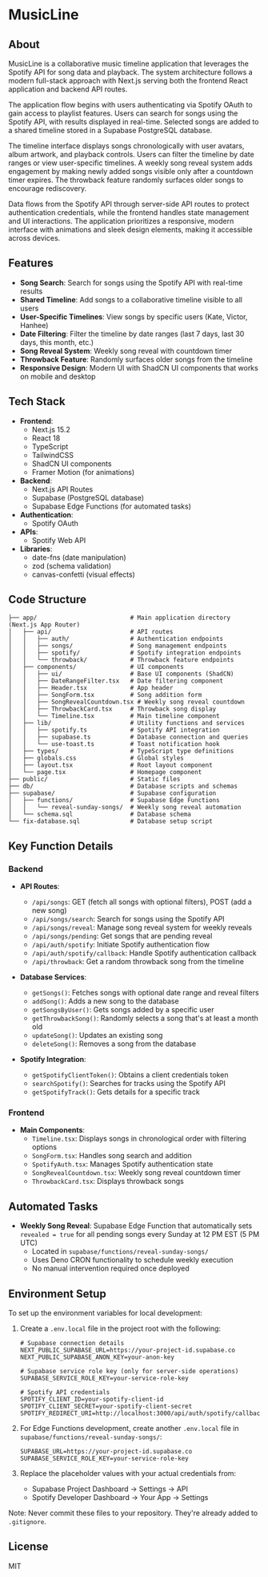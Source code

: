 # MusicLine

## About

MusicLine is a collaborative music timeline application that leverages the Spotify API for song data and playback. The system architecture follows a modern full-stack approach with Next.js serving both the frontend React application and backend API routes.

The application flow begins with users authenticating via Spotify OAuth to gain access to playlist features. Users can search for songs using the Spotify API, with results displayed in real-time. Selected songs are added to a shared timeline stored in a Supabase PostgreSQL database.

The timeline interface displays songs chronologically with user avatars, album artwork, and playback controls. Users can filter the timeline by date ranges or view user-specific timelines. A weekly song reveal system adds engagement by making newly added songs visible only after a countdown timer expires. The throwback feature randomly surfaces older songs to encourage rediscovery.

Data flows from the Spotify API through server-side API routes to protect authentication credentials, while the frontend handles state management and UI interactions. The application prioritizes a responsive, modern interface with animations and sleek design elements, making it accessible across devices.

## Features

- **Song Search**: Search for songs using the Spotify API with real-time results
- **Shared Timeline**: Add songs to a collaborative timeline visible to all users
- **User-Specific Timelines**: View songs by specific users (Kate, Victor, Hanhee)
- **Date Filtering**: Filter the timeline by date ranges (last 7 days, last 30 days, this month, etc.)
- **Song Reveal System**: Weekly song reveal with countdown timer
- **Throwback Feature**: Randomly surfaces older songs from the timeline
- **Responsive Design**: Modern UI with ShadCN UI components that works on mobile and desktop

## Tech Stack

- **Frontend**:
  - Next.js 15.2
  - React 18
  - TypeScript
  - TailwindCSS
  - ShadCN UI components
  - Framer Motion (for animations)
- **Backend**:
  - Next.js API Routes
  - Supabase (PostgreSQL database)
  - Supabase Edge Functions (for automated tasks)
- **Authentication**:
  - Spotify OAuth
- **APIs**:
  - Spotify Web API
- **Libraries**:
  - date-fns (date manipulation)
  - zod (schema validation)
  - canvas-confetti (visual effects)

## Code Structure

```
├── app/                          # Main application directory (Next.js App Router)
│   ├── api/                      # API routes
│   │   ├── auth/                 # Authentication endpoints
│   │   ├── songs/                # Song management endpoints
│   │   ├── spotify/              # Spotify integration endpoints
│   │   └── throwback/            # Throwback feature endpoints
│   ├── components/               # UI components
│   │   ├── ui/                   # Base UI components (ShadCN)
│   │   ├── DateRangeFilter.tsx   # Date filtering component
│   │   ├── Header.tsx            # App header
│   │   ├── SongForm.tsx          # Song addition form
│   │   ├── SongRevealCountdown.tsx # Weekly song reveal countdown
│   │   ├── ThrowbackCard.tsx     # Throwback song display
│   │   └── Timeline.tsx          # Main timeline component
│   ├── lib/                      # Utility functions and services
│   │   ├── spotify.ts            # Spotify API integration
│   │   ├── supabase.ts           # Database connection and queries
│   │   └── use-toast.ts          # Toast notification hook
│   ├── types/                    # TypeScript type definitions
│   ├── globals.css               # Global styles
│   ├── layout.tsx                # Root layout component
│   └── page.tsx                  # Homepage component
├── public/                       # Static files
├── db/                           # Database scripts and schemas
├── supabase/                     # Supabase configuration
│   ├── functions/                # Supabase Edge Functions
│   │   └── reveal-sunday-songs/  # Weekly song reveal automation
│   └── schema.sql                # Database schema
└── fix-database.sql              # Database setup script
```

## Key Function Details

### Backend

- **API Routes**:

  - `/api/songs`: GET (fetch all songs with optional filters), POST (add a new song)
  - `/api/songs/search`: Search for songs using the Spotify API
  - `/api/songs/reveal`: Manage song reveal system for weekly reveals
  - `/api/songs/pending`: Get songs that are pending reveal
  - `/api/auth/spotify`: Initiate Spotify authentication flow
  - `/api/auth/spotify/callback`: Handle Spotify authentication callback
  - `/api/throwback`: Get a random throwback song from the timeline

- **Database Services**:

  - `getSongs()`: Fetches songs with optional date range and reveal filters
  - `addSong()`: Adds a new song to the database
  - `getSongsByUser()`: Gets songs added by a specific user
  - `getThrowbackSong()`: Randomly selects a song that's at least a month old
  - `updateSong()`: Updates an existing song
  - `deleteSong()`: Removes a song from the database

- **Spotify Integration**:
  - `getSpotifyClientToken()`: Obtains a client credentials token
  - `searchSpotify()`: Searches for tracks using the Spotify API
  - `getSpotifyTrack()`: Gets details for a specific track

### Frontend

- **Main Components**:
  - `Timeline.tsx`: Displays songs in chronological order with filtering options
  - `SongForm.tsx`: Handles song search and addition
  - `SpotifyAuth.tsx`: Manages Spotify authentication state
  - `SongRevealCountdown.tsx`: Weekly song reveal countdown timer
  - `ThrowbackCard.tsx`: Displays throwback songs

## Automated Tasks

- **Weekly Song Reveal**: Supabase Edge Function that automatically sets `revealed = true` for all pending songs every Sunday at 12 PM EST (5 PM UTC)
  - Located in `supabase/functions/reveal-sunday-songs/`
  - Uses Deno CRON functionality to schedule weekly execution
  - No manual intervention required once deployed

## Environment Setup

To set up the environment variables for local development:

1. Create a `.env.local` file in the project root with the following:

   ```
   # Supabase connection details
   NEXT_PUBLIC_SUPABASE_URL=https://your-project-id.supabase.co
   NEXT_PUBLIC_SUPABASE_ANON_KEY=your-anon-key

   # Supabase service role key (only for server-side operations)
   SUPABASE_SERVICE_ROLE_KEY=your-service-role-key

   # Spotify API credentials
   SPOTIFY_CLIENT_ID=your-spotify-client-id
   SPOTIFY_CLIENT_SECRET=your-spotify-client-secret
   SPOTIFY_REDIRECT_URI=http://localhost:3000/api/auth/spotify/callback
   ```

2. For Edge Functions development, create another `.env.local` file in `supabase/functions/reveal-sunday-songs/`:

   ```
   SUPABASE_URL=https://your-project-id.supabase.co
   SUPABASE_SERVICE_ROLE_KEY=your-service-role-key
   ```

3. Replace the placeholder values with your actual credentials from:
   - Supabase Project Dashboard → Settings → API
   - Spotify Developer Dashboard → Your App → Settings

Note: Never commit these files to your repository. They're already added to `.gitignore`.

## License

MIT

